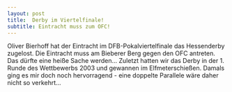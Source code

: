 ```yaml
---
layout: post
title:  Derby im Viertelfinale!
subtitle: Eintracht muss zum OFC!
---
```


Oliver Bierhoff hat der Eintracht im DFB-Pokalviertelfinale das Hessenderby zugelost. Die Eintracht muss am Bieberer Berg gegen den OFC antreten. Das dürfte eine heiße Sache werden... Zuletzt hatten wir das Derby in der 1. Runde des Wettbewerbs 2003 und gewannen im Elfmeterschießen. Damals ging es mir doch noch hervorragend - eine doppelte Parallele wäre daher nicht so verkehrt...


